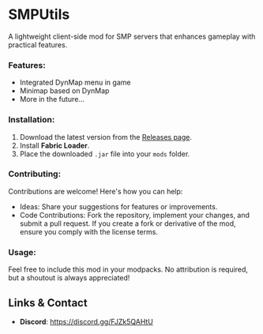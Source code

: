 # SMPUtils
A lightweight client-side mod for SMP servers that enhances gameplay with practical features.

### Features:
- Integrated DynMap menu in game
- Minimap based on DynMap
- More in the future...

### Installation:
1. Download the latest version from the [Releases page](https://github.com/playgamesgo/SMPUtils/releases).
2. Install **Fabric Loader**.
3. Place the downloaded `.jar` file into your `mods` folder.

### Contributing:
Contributions are welcome! Here's how you can help:
- Ideas: Share your suggestions for features or improvements. 
- Code Contributions: Fork the repository, implement your changes, and submit a pull request.
If you create a fork or derivative of the mod, ensure you comply with the license terms.

### Usage:
Feel free to include this mod in your modpacks. No attribution is required, but a shoutout is always appreciated!

## Links & Contact
- **Discord**: https://discord.gg/FJZk5QAHtU